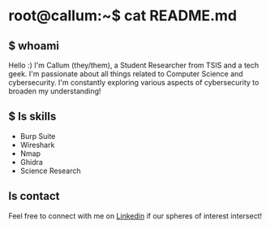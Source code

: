 # root@callum:~$ cat README.md

## $ whoami
Hello :) I'm Callum (they/them), a Student Researcher from TSIS and a tech geek. I'm passionate about all things related to Computer Science and cybersecurity. I'm constantly exploring various aspects of cybersecurity to broaden my understanding! 

## $ ls skills
- Burp Suite
- Wireshark
- Nmap
- Ghidra
- Science Research

## ls contact
Feel free to connect with me on [Linkedin](www.linkedin.com/in/callum-q-27a967245/) if our spheres of interest intersect!
